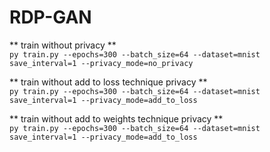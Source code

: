 # RDP-GAN 

** train without privacy **  
`py train.py --epochs=300 --batch_size=64 --dataset=mnist save_interval=1 --privacy_mode=no_privacy`  

** train without add to loss technique privacy **  
`py train.py --epochs=300 --batch_size=64 --dataset=mnist save_interval=1 --privacy_mode=add_to_loss`  

** train without add to weights technique privacy **  
`py train.py --epochs=300 --batch_size=64 --dataset=mnist save_interval=1 --privacy_mode=add_to_loss`  



